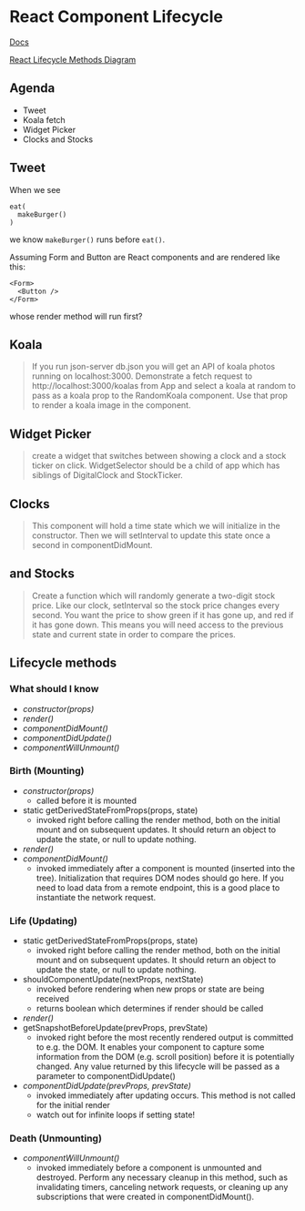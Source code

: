 # React Component Lifecycle
[Docs](https://reactjs.org/docs/react-component.html#the-component-lifecycle)

[React Lifecycle Methods Diagram](http://projects.wojtekmaj.pl/react-lifecycle-methods-diagram/)

## Agenda

- Tweet
- Koala fetch
- Widget Picker
- Clocks and Stocks

## Tweet

When we see

```
eat(
  makeBurger()
)
```

we know `makeBurger()` runs before `eat()`.

Assuming Form and Button are React components and are rendered like this:

```
<Form>
  <Button />
</Form>
```

whose render method will run first?

## Koala

> If you run json-server db.json you will get an API of koala photos running on localhost:3000. Demonstrate a fetch request to http://localhost:3000/koalas from App and select a koala at random to pass as a koala prop to the RandomKoala component. Use that prop to render a koala image in the component.

## Widget Picker

> create a widget that switches between showing a clock and a stock ticker on click. WidgetSelector should be a child of app which has siblings of DigitalClock and StockTicker.

## Clocks

> This component will hold a time state which we will initialize in the constructor. Then we will setInterval to update this state once a second in componentDidMount.

## and Stocks

> Create a function which will randomly generate a two-digit stock price. Like our clock, setInterval so the stock price changes every second. You want the price to show green if it has gone up, and red if it has gone down. This means you will need access to the previous state and current state in order to compare the prices.

## Lifecycle methods

### What should I know
- *constructor(props)*
- *render()*
- *componentDidMount()*
- *componentDidUpdate()*
- *componentWillUnmount()*

### Birth (Mounting)
- *constructor(props)*
  - called before it is mounted
- static getDerivedStateFromProps(props, state)
  - invoked right before calling the render method, both on the initial mount and on subsequent updates. It should return an object to update the state, or null to update nothing.
- *render()*
- *componentDidMount()*
  - invoked immediately after a component is mounted (inserted into the tree). Initialization that requires DOM nodes should go here. If you need to load data from a remote endpoint, this is a good place to instantiate the network request.

### Life (Updating)
- static getDerivedStateFromProps(props, state)
  - invoked right before calling the render method, both on the initial mount and on subsequent updates. It should return an object to update the state, or null to update nothing.
- shouldComponentUpdate(nextProps, nextState)
  - invoked before rendering when new props or state are being received
  - returns boolean which determines if render should be called
- *render()*
- getSnapshotBeforeUpdate(prevProps, prevState)
  - invoked right before the most recently rendered output is committed to e.g. the DOM. It enables your component to capture some information from the DOM (e.g. scroll position) before it is potentially changed. Any value returned by this lifecycle will be passed as a parameter to componentDidUpdate()
- *componentDidUpdate(prevProps, prevState)*
  - invoked immediately after updating occurs. This method is not called for the initial render
  - watch out for infinite loops if setting state!

### Death (Unmounting)
- *componentWillUnmount()*
  -  invoked immediately before a component is unmounted and destroyed. Perform any necessary cleanup in this method, such as invalidating timers, canceling network requests, or cleaning up any subscriptions that were created in componentDidMount().
